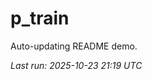# p_train

Auto-updating README demo.

<!--START_SECTION:status-->
_Last run: 2025-10-23 21:19 UTC_
<!--END_SECTION:status-->

































































































































































































































































































































































































































































































































































































































































































































































































































































































































































































































































































































































































































































































































































































































